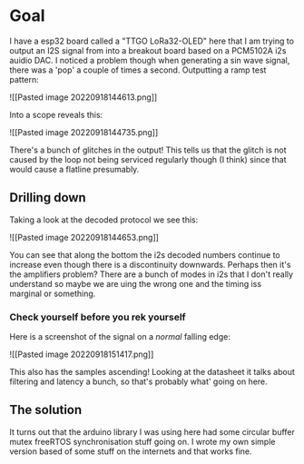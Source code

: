 # Goal
I have a esp32 board called a "TTGO LoRa32-OLED" here that I am trying to output an I2S signal from into a breakout board based on a PCM5102A i2s auidio DAC.
I noticed a problem though when generating a sin wave signal, there was a 'pop' a couple of times a second. Outputting a ramp test pattern:

![[Pasted image 20220918144613.png]]

Into a scope reveals this:

![[Pasted image 20220918144735.png]]

There's a bunch of glitches in the output!
This tells us that the glitch is not caused by the loop not being serviced regularly though (I think) since that would cause a flatline presumably.

## Drilling down
Taking a look at the decoded protocol we see this:

![[Pasted image 20220918144653.png]]

You can see that along the bottom the i2s decoded numbers continue to increase even though there is a discontinuity downwards.
Perhaps then it's the amplifiers problem? There are a bunch of modes in i2s that I don't really understand so maybe we are uing the wrong one and the timing iss marginal or something.
### Check yourself before you rek yourself
Here is a screenshot of the signal on a *normal* falling edge:

![[Pasted image 20220918151417.png]]

This also has the samples ascending!
Looking at the datasheet it talks about filtering and latency a bunch, so that's probably what' going on here.

## The solution
It turns out that the arduino library I was using here had some circular buffer mutex freeRTOS synchronisation stuff going on. I wrote my own simple version based of some stuff on the internets and that works fine.
